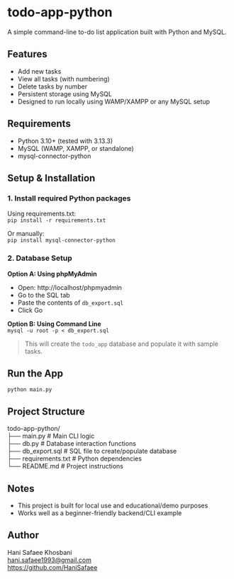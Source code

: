 # todo-app-python

A simple command-line to-do list application built with Python and MySQL.

##  Features

- Add new tasks  
- View all tasks (with numbering)  
- Delete tasks by number  
- Persistent storage using MySQL  
- Designed to run locally using WAMP/XAMPP or any MySQL setup  

##  Requirements

- Python 3.10+ (tested with 3.13.3)  
- MySQL (WAMP, XAMPP, or standalone)  
- mysql-connector-python  

##  Setup & Installation

### 1. Install required Python packages

Using requirements.txt:  
`pip install -r requirements.txt`

Or manually:  
`pip install mysql-connector-python`

### 2. Database Setup

**Option A: Using phpMyAdmin**  
- Open: http://localhost/phpmyadmin  
- Go to the SQL tab  
- Paste the contents of `db_export.sql`  
- Click Go  

**Option B: Using Command Line**  
`mysql -u root -p < db_export.sql`  

> This will create the `todo_app` database and populate it with sample tasks.

##  Run the App

`python main.py`

##  Project Structure

todo-app-python/  
├── main.py              # Main CLI logic  
├── db.py                # Database interaction functions  
├── db_export.sql        # SQL file to create/populate database  
├── requirements.txt     # Python dependencies  
└── README.md            # Project instructions  

##  Notes

- This project is built for local use and educational/demo purposes  
- Works well as a beginner-friendly backend/CLI example  

##  Author

Hani Safaee Khosbani  
hani.safaee1993@gmail.com  
https://github.com/HaniSafaee
